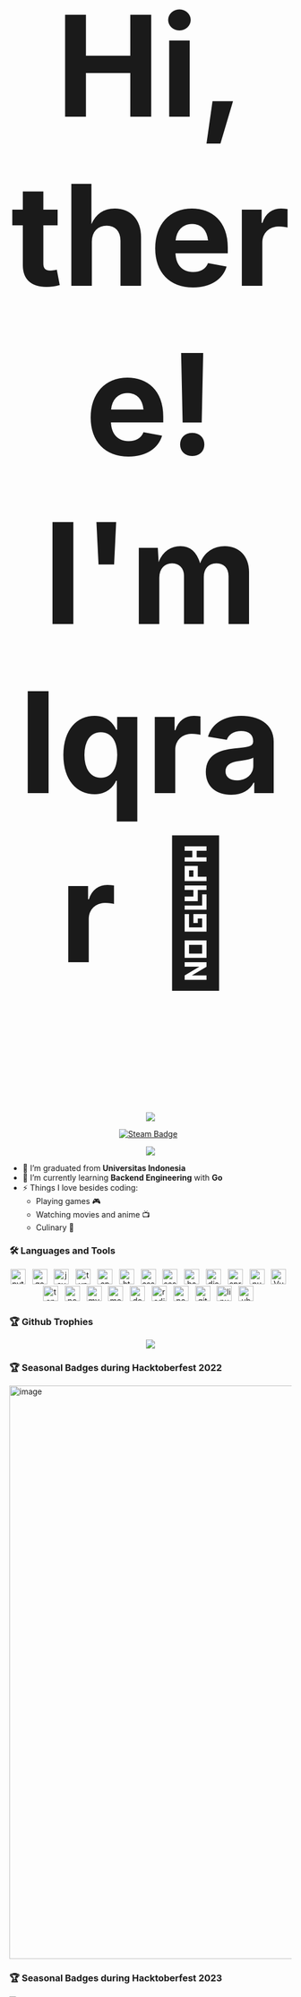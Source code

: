 <h2 align="center" style="font-size:250px">Hi, there! I'm Iqrar 👋</h2>
<div align="center">
    <img src="https://lanyard.cnrad.dev/api/278821688894947328?theme=dark&showDisplayName=true&borderRadius=30px&idleMessage=I'm%20doing%20something%20else&hideActivity=true&bg=181d24" style="text-align:center"/>
</div>
<div align="center">
 
[![Steam Badge](https://img.shields.io/badge/-Steam-000000?style=for-the-badge&logo=steam&logoColor=white)](https://steamcommunity.com/id/monarch99/) &nbsp;

</div>
<div align="center">
 
![](https://komarev.com/ghpvc/?username=Iqrar99&abbreviated=true&style=flat-square&color=248085)
    
</div>

- 🔭 I’m graduated from **Universitas Indonesia**
- 🌱 I’m currently learning **Backend Engineering** with **Go**
- ⚡ Things I love besides coding:
  * Playing games 🎮
  * Watching movies and anime 📺
  * Culinary 🍳

### 🛠 Languages and Tools
<div align="center">
    <img height="27" src="https://img.shields.io/badge/-Python-0d182b?style=flat&logo=python" alt="python"> &nbsp;
    <img height="27" src="https://img.shields.io/badge/-Go-0d182b?style=flat&logo=Go" alt="go"> &nbsp;
    <img height="27" src="https://img.shields.io/badge/-JavaScript-0d182b?style=flat&logo=javascript" alt="javascript"> &nbsp;
    <img height="27" src="https://img.shields.io/badge/-Typescript-0d182b?style=flat&logo=typescript" alt="typescript"> &nbsp;
    <img height="27" src="https://img.shields.io/badge/-C++-0d182b?style=flat&logo=C%2B%2B&logoColor=326696" alt="cpp"> &nbsp;
    <img height="27" src="https://img.shields.io/badge/-HTML-0d182b?style=flat&logo=html5" alt="html5"> &nbsp;
    <img height="27" src="https://img.shields.io/badge/-CSS-0d182b?style=flat&logo=css3&logoColor=1572B6" alt="css"> &nbsp;
    <img height="27" src="https://img.shields.io/badge/-Sass-0d182b?style=flat&logo=Sass&logoColor=CC6699" alt="sass"> &nbsp;
    <img height="27" src="https://img.shields.io/badge/-Bash-0d182b?style=flat&logo=gnubash&logoColor=4EAA25" alt="bash"> &nbsp;
    <img height="27" src="https://img.shields.io/badge/-Django-0d182b?style=flat&logo=Django&logoColor=1a7d58" alt="django"> &nbsp;
    <img height="27" src="https://img.shields.io/badge/-Spring-0d182b?style=flat&logo=Spring&logoColor=6DB33F" alt="spring"> &nbsp;
    <img height="27" src="https://img.shields.io/badge/-Nuxt-0d182b?style=flat&logo=Nuxt" alt="nuxt"> &nbsp;
    <img height="27" src="https://img.shields.io/badge/-Vue-0d182b?style=flat&logo=vuedotjs" alt="Vue"> &nbsp;
    <img height="27" src="https://img.shields.io/badge/-Tensorflow-0d182b?style=flat&logo=Tensorflow" alt="tensorflow"> &nbsp;
    <img height="27" src="https://img.shields.io/badge/-PostgreSQL-0d182b?style=flat&logo=Postgresql" alt="postgresql"> &nbsp;
    <img height="27" src="https://img.shields.io/badge/-MySQL-0d182b?style=flat&logo=Mysql" alt="mysql"> &nbsp;
    <img height="27" src="https://img.shields.io/badge/-MongoDB-0d182b?style=flat&logo=mongodb&logoColor=47A248" alt="mongodb"> &nbsp;
    <img height="27" src="https://img.shields.io/badge/-Docker-0d182b?style=flat&logo=docker&logoColor=2496ED" alt="docker"> &nbsp;
    <img height="27" src="https://img.shields.io/badge/-Redis-0d182b?style=flat&logo=redis&logoColor=DC382D" alt="redis"> &nbsp;
    <img height="27" src="https://img.shields.io/badge/-Postman-0d182b?style=flat&logo=postman&logoColor=FF6C37" alt="postman"> &nbsp;
    <img height="27" src="https://img.shields.io/badge/-Git-0d182b?style=flat&logo=Git" alt="git"> &nbsp;
    <img height="27" src="https://img.shields.io/badge/-Linux-0d182b?style=flat&logo=Linux" alt="linux"> &nbsp;
    <img height="27" src="https://img.shields.io/badge/-Ubuntu-0d182b?style=flat&logo=Ubuntu" alt="ubuntu"> &nbsp;
</div>

### 🏆 Github Trophies
<p align="center">
  <img src="https://github-profile-trophy.vercel.app/?username=Iqrar99&theme=chalk&margin-w=3&margin-h=3&column=5">
</p>

### 🏆 Seasonal Badges during Hacktoberfest 2022
<img width="1024" alt="image" src="https://github.com/Iqrar99/Iqrar99/assets/20255031/10539c19-cccf-4aae-a3a8-286ccaee7739">

### 🏆 Seasonal Badges during Hacktoberfest 2023
[![@iqrar99's Holopin board](https://holopin.me/iqrar99)](https://holopin.io/@iqrar99)
